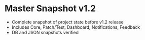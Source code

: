 # Master Snapshot v1.2

- Complete snapshot of project state before v1.2 release
- Includes Core, Patch/Test, Dashboard, Notifications, Feedback
- DB and JSON snapshots verified
